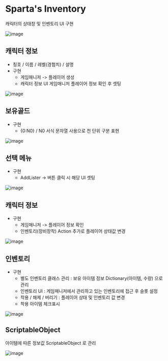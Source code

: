 # Sparta's Inventory

캐릭터의 상태창 및 인벤토리 UI 구현  

![image](https://github.com/user-attachments/assets/c3f2deb4-f920-4c32-8454-4dbef8b0393d)

## 캐릭터 정보  
- 칭호 / 이름 / 레벨(경험치) / 설명
- 구현
  - 게임매니저 -> 플레이어 생성
  - 캐릭터 정보 UI 게임매니저 플레이어 정보 확인 후 셋팅

![image](https://github.com/user-attachments/assets/7a6790ca-37d0-4b55-b6b3-7a72de0b0f63)  

## 보유골드  
- 구현
  - {0:N0} / N0 서식 문자열 사용으로 천 단위 구분 표현
    
![image](https://github.com/user-attachments/assets/c542ad45-017e-42aa-9bca-40185d62ac2f)  

## 선택 메뉴  
- 구현
  - AddLister -> 버튼 클릭 시 해당 UI 셋팅
    
![image](https://github.com/user-attachments/assets/8d839258-7e2f-4e83-9dae-65e63530e96a)  

## 캐릭터 정보
- 구현
  - 게임매니저 -> 플레이어 정보 확인
  - 인벤토리(장비장착) Action 추가로 플레이어 상태값 변경  
    
![image](https://github.com/user-attachments/assets/ff4b96e8-e6c7-4027-9c97-6cb42eae2895)  

## 인벤토리  
- 구현
  - 별도 인벤토리 클래스 관리 : 보유 아이템 정보 Dictionary(아이템, 수량) 으로 관리
  - 인벤토리 UI : 게임매니저에서 관리하고 있는 인벤토리에 접근 후 슬롯 설정
  - 착용 / 해제 / 버리기 : 플레이어 상태 및 인벤토리 값 변경
  - 착용 아이템 체크표시  
    
![image](https://github.com/user-attachments/assets/85878422-bdb6-4ef6-9771-1aefad7de38d)


## ScriptableObject
아이템에 따른 정보값 ScriptableObject 로 관리  

![image](https://github.com/user-attachments/assets/ae7a798a-6b8e-4c5e-b1e7-d6c6d4038e09)
